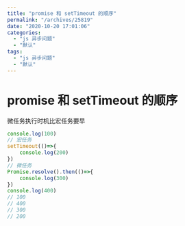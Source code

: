 ```yaml
---
title: "promise 和 setTimeout 的顺序"
permalink: "/archives/25819"
date: "2020-10-20 17:01:06"
categories: 
  - "js 异步问题"
  - "默认"
tags: 
  - "js 异步问题"
  - "默认"
---
```


# promise 和 setTimeout 的顺序

微任务执行时机比宏任务要早

``` js 
console.log(100)
// 宏任务
setTimeout(()=>{
    console.log(200)
})
// 微任务
Promise.resolve().then(()=>{
    console.log(300)
})
console.log(400)
// 100
// 400
// 300
// 200
```

